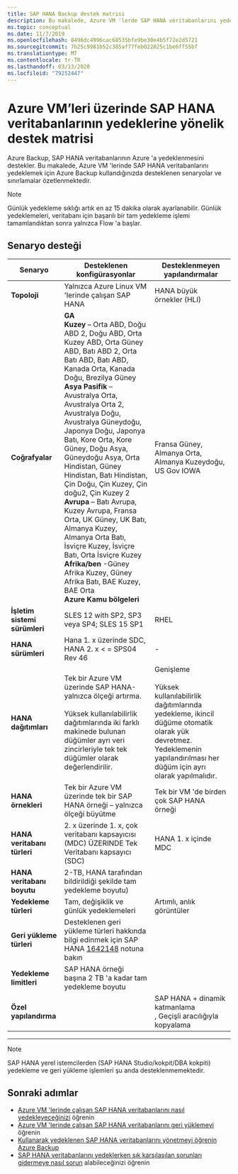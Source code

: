 ```yaml
---
title: SAP HANA Backup destek matrisi
description: Bu makalede, Azure VM 'lerde SAP HANA veritabanlarını yedeklemek için Azure yedekleme 'yi kullandığınızda desteklenen senaryolar ve sınırlamalar hakkında bilgi edinin.
ms.topic: conceptual
ms.date: 11/7/2019
ms.openlocfilehash: 8496dc4996cac68535bfe9be30e4b5f72e2d5721
ms.sourcegitcommit: 7b25c9981b52c385af77feb022825c1be6ff55bf
ms.translationtype: MT
ms.contentlocale: tr-TR
ms.lasthandoff: 03/13/2020
ms.locfileid: "79252447"
---
```

# <a name="support-matrix-for-backup-of-sap-hana-databases-on-azure-vms"></a>Azure VM’leri üzerinde SAP HANA veritabanlarının yedeklerine yönelik destek matrisi

Azure Backup, SAP HANA veritabanlarının Azure 'a yedeklenmesini destekler. Bu makalede, Azure VM 'lerinde SAP HANA veritabanlarını yedeklemek için Azure Backup kullandığınızda desteklenen senaryolar ve sınırlamalar özetlenmektedir.

> [!NOTE]
> Günlük yedekleme sıklığı artık en az 15 dakika olarak ayarlanabilir. Günlük yedeklemeleri, veritabanı için başarılı bir tam yedekleme işlemi tamamlandıktan sonra yalnızca Flow 'a başlar.

## <a name="scenario-support"></a>Senaryo desteği

| **Senaryo**               | **Desteklenen konfigürasyonlar**                                | **Desteklenmeyen yapılandırmalar**                              |
| -------------------------- | ------------------------------------------------------------ | ------------------------------------------------------------ |
| **Topoloji**               | Yalnızca Azure Linux VM 'lerinde çalışan SAP HANA                    | HANA büyük örnekler (HLI)                                   |
| **Coğrafyalar**                   | **GA**<br> **Kuzey** – Orta ABD, Doğu ABD 2, Doğu ABD, Orta Kuzey ABD, Orta Güney ABD, Batı ABD 2, Orta Batı ABD, Batı ABD, Kanada Orta, Kanada Doğu, Brezilya Güney <br> **Asya Pasifik** – Avustralya Orta, Avustralya Orta 2, Avustralya Doğu, Avustralya Güneydoğu, Japonya Doğu, Japonya Batı, Kore Orta, Kore Güney, Doğu Asya, Güneydoğu Asya, Orta Hindistan, Güney Hindistan, Batı Hindistan, Çin Doğu, Çin Kuzey, Çin doğu2, Çin Kuzey 2 <br> **Avrupa** – Batı Avrupa, Kuzey Avrupa, Fransa Orta, UK Güney, UK Batı, Almanya Kuzey, Almanya Orta Batı, İsviçre Kuzey, İsviçre Batı, Orta İsviçre Kuzey <br> **Afrika/ben** -Güney Afrika Kuzey, Güney Afrika Batı, BAE Kuzey, BAE Orta  <BR>  **Azure Kamu bölgeleri** | Fransa Güney, Almanya Orta, Almanya Kuzeydoğu, US Gov IOWA |
| **İşletim sistemi sürümleri**            | SLES 12 with SP2, SP3 veya SP4; SLES 15 SP1                              | RHEL                                                |
| **HANA sürümleri**          | Hana 1. x üzerinde SDC, HANA 2. x < = SPS04 Rev 46       | -                                                            |
| **HANA dağıtımları**       | Tek bir Azure VM üzerinde SAP HANA-yalnızca ölçeği artırma. <br><br> Yüksek kullanılabilirlik dağıtımlarında iki farklı makinede bulunan düğümler ayrı veri zincirleriyle tek tek düğümler olarak değerlendirilir.               | Genişleme <br><br> Yüksek kullanılabilirlik dağıtımlarında yedekleme, ikincil düğüme otomatik olarak yük devretmez. Yedeklemenin yapılandırılması her düğüm için ayrı olarak yapılmalıdır.                                           |
| **HANA örnekleri**         | Tek bir Azure VM üzerinde tek bir SAP HANA örneği – yalnızca ölçeği büyütme | Tek bir VM 'de birden çok SAP HANA örneği                  |
| **HANA veritabanı türleri**    | 2\. x üzerinde 1. x, çok veritabanı kapsayıcısı (MDC) ÜZERINDE Tek Veritabanı kapsayıcı (SDC) | HANA 1. x içinde MDC                                              |
| **HANA veritabanı boyutu**     | 2-TB, HANA tarafından bildirildiği şekilde tam yedekleme boyutu)                   |                                                              |
| **Yedekleme türleri**           | Tam, değişiklik ve günlük yedeklemeleri                          | Artımlı, anlık görüntüler                                       |
| **Geri yükleme türleri**          | Desteklenen geri yükleme türleri hakkında bilgi edinmek için SAP HANA [1642148](https://launchpad.support.sap.com/#/notes/1642148) notuna bakın |                                                              |
| **Yedekleme limitleri**          | SAP HANA örneği başına 2 TB 'a kadar tam yedekleme boyutu         |                                                              |
| **Özel yapılandırma** |                                                              | SAP HANA + dinamik katmanlama <br>  , Geçişli aracılığıyla kopyalama        |

------

> [!NOTE]
> SAP HANA yerel istemcilerden (SAP HANA Studio/kokpit/DBA kokpiti) yedekleme ve geri yükleme işlemleri şu anda desteklenmemektedir.

## <a name="next-steps"></a>Sonraki adımlar

* [Azure VM 'lerinde çalışan SAP HANA veritabanlarını nasıl yedekleyeceğinizi](https://docs.microsoft.com/azure/backup/backup-azure-sap-hana-database) öğrenin
* [Azure VM 'lerinde çalışan SAP HANA veritabanlarını geri yüklemeyi](https://docs.microsoft.com/azure/backup/sap-hana-db-restore) öğrenin
* [Kullanarak yedeklenen SAP HANA veritabanlarını yönetmeyi öğrenin Azure Backup](sap-hana-db-manage.md)
* [SAP HANA veritabanlarını yedeklerken sık karşılaşılan sorunları gidermeye nasıl sorun](https://docs.microsoft.com/azure/backup/backup-azure-sap-hana-database-troubleshoot) alabileceğinizi öğrenin
